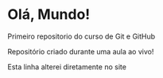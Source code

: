 # Olá, Mundo!
 Primeiro repositorio do curso de Git e GitHub

Repositório criado durante uma aula ao vivo!

Esta linha alterei diretamente no site
